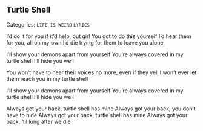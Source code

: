 ## Turtle Shell
Categories: `LIFE IS WEIRD` `LYRICS`

I’d do it for you if it’d help, but girl 
You got to do this yourself
I’d hear them for you, all on my own
I’d die trying for them to leave you alone

I’ll show your demons apart from yourself
You’re always covered in my turtle shell
I’ll hide you well

You won’t have to hear their voices no more, even if they yell
I won’t ever let them reach you in my turtle shell

I’ll show your demons apart from yourself
You’re always covered in my turtle shell
I’ll hide you well

Always got your back, turtle shell has mine
Always got your back, you don’t have to hide
Always got your back, turtle shell has mine
Always got your back, ‘til long after we die
